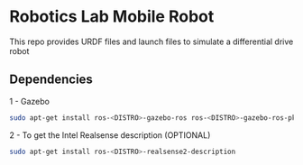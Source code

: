 # Robotics Lab Mobile Robot

This repo provides URDF files and launch files to simulate a differential drive robot

## Dependencies
1 - Gazebo
```bash
sudo apt-get install ros-<DISTRO>-gazebo-ros ros-<DISTRO>-gazebo-ros-pkgs ros-<DISTRO>-gazebo-ros-control
  ```
2 - To get the Intel Realsense description (OPTIONAL)
```bash
sudo apt-get install ros-<DISTRO>-realsense2-description 
  ```
